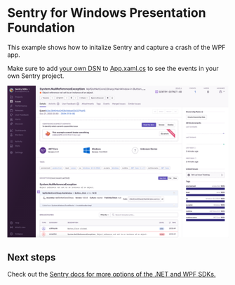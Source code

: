 # Sentry for Windows Presentation Foundation

This example shows how to initalize Sentry and capture a crash of the WPF app.

Make sure to add [your own DSN](https://docs.sentry.io/product/sentry-basics/dsn-explainer/) to [App.xaml.cs](App.xaml.cs) to see the events in your own Sentry project.

![WPF sample](wpf.png)

## Next steps

Check out the [Sentry docs for more options of the .NET and WPF SDKs.](https://docs.sentry.io/platforms/dotnet/guides/winforms/) 
